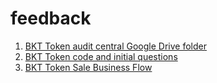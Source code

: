 # feedback
1. [BKT Token audit central Google Drive folder](https://drive.google.com/drive/u/7/folders/1sU2wkh_eyO522DLLII_lUT32jMkwOFk-)
2. [BKT Token code and initial questions](https://docs.google.com/document/d/1jjMDfTKUWpSMKQ_55qIg8msr7WlvQscTpzwC0JocKec/edit)
3. [BKT Token Sale Business Flow](https://docs.google.com/document/d/1gNoemm19DpALMLkx_KEUXCIHpp-RhWSHUsZma5WPfKk/edit)